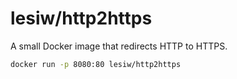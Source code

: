 # lesiw/http2https

A small Docker image that redirects HTTP to HTTPS.

```sh
docker run -p 8080:80 lesiw/http2https
```
